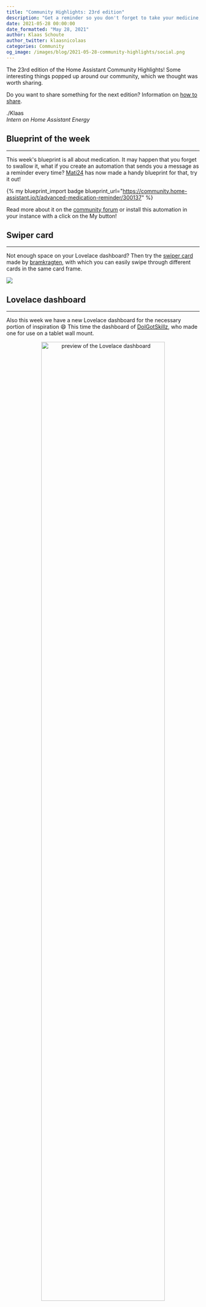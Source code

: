 ```yaml
---
title: "Community Highlights: 23rd edition"
description: "Get a reminder so you don't forget to take your medicine, swipe through your cards and control your lights from a (proof of concept) 2D game"
date: 2021-05-28 00:00:00
date_formatted: "May 28, 2021"
author: Klaas Schoute
author_twitter: klaasnicolaas
categories: Community
og_image: /images/blog/2021-05-28-community-highlights/social.png
---
```


The 23rd edition of the Home Assistant Community Highlights! Some interesting
things popped up around our community, which we thought was worth sharing.

Do you want to share something for the next edition?
Information on [how to share](#got-a-tip-for-the-next-edition).

./Klaas <br>
*Intern on Home Assistant Energy*

## Blueprint of the week
------

This week's blueprint is all about medication. It may happen that you forget
to swallow it, what if you create an automation that sends you a message as a
reminder every time? [Mati24](LINK) has now made a handy blueprint for that,
try it out!

{% my blueprint_import badge blueprint_url="https://community.home-assistant.io/t/advanced-medication-reminder/300137" %}

Read more about it on the [community forum][week_blueprint] or install this
automation in your instance with a click on the My button!

## Swiper card
------

Not enough space on your Lovelace dashboard? Then try the [swiper card](https://github.com/bramkragten/swipe-card)
made by [bramkragten](https://github.com/bramkragten), with which you can easily
swipe through different cards in the same card frame.

<a href="https://github.com/bramkragten/swipe-card"><img style="border: 0;" src="https://gh-card.dev/repos/bramkragten/swipe-card.svg"></a>

## Lovelace dashboard
------

Also this week we have a new Lovelace dashboard for the necessary portion of inspiration 😄
This time the dashboard of [DoIGotSkillz](https://www.reddit.com/user/DoIGotSkillz/),
who made one for use on a tablet wall mount.

<div style="margin:0 auto; text-align:center">
    <a href="https://www.reddit.com/r/homeassistant/comments/niyo5h/my_wall_mounted_dashboard/" target="_blank">
        <img
            src='/images/blog/2021-05-28-community-highlights/dashboard.png'
            alt="preview of the Lovelace dashboard"
            style='border: 0;box-shadow: none;width:80%;margin-bottom:15px;'
        />
    </a>
</div>

Would you also like your dashboard to be in the community highlight? Drop it on
[Reddit][reddit] and maybe I'll pick it out for the next edition.

## Homegame
------

Recently we had an [item][item] about switching entities in Minecraft, well this
time it's a game again but in 2D. [svendroid](https://github.com/svendroid) made
a proof of concept game that you can play in the browser, you can adjust the map
so that your own light entities work with it.

<div style="margin:0 auto; text-align:center">
    <img src="https://github.com/svendroid/homegame/blob/master/docs/demo_video.webp?raw=true" 
        alt="Demo of the 2D game"
        style='border: 0;box-shadow: none;width:80%;margin-bottom:15px;' />
</div>

Doesn't this also remind you of the old Pokemon games from the past? 😅

<a href="https://github.com/svendroid/homegame"><img style="border: 0;" src="https://gh-card.dev/repos/svendroid/homegame.svg"></a>

## Got a tip for the next edition?
------

Have you seen (or made) something awesome, interesting, unique, amazing,
inspirational, unusual or funny, using Home Assistant?

[Click here to send us your Community Highlight suggestion](/suggest-community-highlight).

Also, don't forget to share your creations with us via Social Media:

- Tweet it! Be sure to mention [@home_assistant][twitter]
- Share it on our [Facebook group][facebook-group]
- Post it to our [subreddit][reddit]
- Tag [@homeasssistant][instagram] on Instagram
- Or via chat, drop us a line in the [#lounge at Discord][chat]

See you next edition!

[chat]: https://www.home-assistant.io/join-chat
[facebook-group]: https://www.facebook.com/groups/HomeAssistant
[instagram]: https://www.instagram.com/homeassistant
[reddit]: https://www.reddit.com/r/homeassistant
[twitter]: https://www.twitter.com/home_assistant
[blueprints]: https://community.home-assistant.io/c/blueprints-exchange
[community]: https://community.home-assistant.io
[week_blueprint]: https://community.home-assistant.io/t/advanced-medication-reminder/300137
[item]: https://www.home-assistant.io/blog/2021/05/14/community-highlights/#mine-assistant